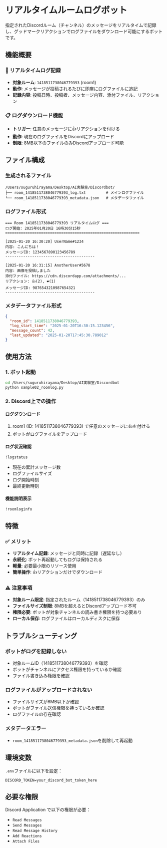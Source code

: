 # リアルタイムルームログボット

指定されたDiscordルーム（チャンネル）のメッセージをリアルタイムで記録し、グッドマークリアクションでログファイルをダウンロード可能にするボットです。

## 機能概要

### 📝 リアルタイムログ記録
- **対象ルーム**: `1418511738046779393` (room1)
- **動作**: メッセージが投稿されるたびに即座にログファイルに追記
- **記録内容**: 投稿日時、投稿者、メッセージ内容、添付ファイル、リアクション

### 📋 ログダウンロード機能
- **トリガー**: 任意のメッセージに👍リアクションを付ける
- **動作**: 現在のログファイルをDiscordにアップロード
- **制限**: 8MB以下のファイルのみDiscordアップロード可能

## ファイル構成

### 生成されるファイル
```
/Users/suguruhirayama/Desktop/AI実験室/Discordbot/
├── room_1418511738046779393_log.txt         # メインログファイル
└── room_1418511738046779393_metadata.json   # メタデータファイル
```

### ログファイル形式
```
=== Room 1418511738046779393 リアルタイムログ ===
ログ開始: 2025年01月20日 16時30分15秒
============================================================

[2025-01-20 16:30:20] UserName#1234
内容: こんにちは！
メッセージID: 1234567890123456789
----------------------------------------

[2025-01-20 16:31:15] AnotherUser#5678
内容: 画像を投稿しました
添付ファイル: https://cdn.discordapp.com/attachments/...
リアクション: 👍(2), ❤️(1)
メッセージID: 9876543210987654321
----------------------------------------
```

### メタデータファイル形式
```json
{
  "room_id": 1418511738046779393,
  "log_start_time": "2025-01-20T16:30:15.123456",
  "message_count": 42,
  "last_updated": "2025-01-20T17:45:30.789012"
}
```

## 使用方法

### 1. ボット起動
```bash
cd /Users/suguruhirayama/Desktop/AI実験室/Discordbot
python sample02_roomlog.py
```

### 2. Discord上での操作

#### ログダウンロード
1. room1 (ID: 1418511738046779393) で任意のメッセージに👍を付ける
2. ボットがログファイルをアップロード

#### ログ状況確認
```
!logstatus
```
- 現在の累計メッセージ数
- ログファイルサイズ
- ログ開始時刻
- 最終更新時刻

#### 機能説明表示
```
!roomloginfo
```

## 特徴

### ✅ メリット
- **リアルタイム記録**: メッセージと同時に記録（遅延なし）
- **永続化**: ボット再起動してもログは保持される
- **軽量**: 必要最小限のリソース使用
- **簡単操作**: 👍リアクションだけでダウンロード

### ⚠️ 注意事項
- **対象ルーム限定**: 指定されたルーム（1418511738046779393）のみ
- **ファイルサイズ制限**: 8MBを超えるとDiscordアップロード不可
- **権限必要**: ボットが対象チャンネルの読み書き権限を持つ必要あり
- **ローカル保存**: ログファイルはローカルディスクに保存

## トラブルシューティング

### ボットがログを記録しない
- 対象ルームID（1418511738046779393）を確認
- ボットがチャンネルにアクセス権限を持っているか確認
- ファイル書き込み権限を確認

### ログファイルがアップロードされない
- ファイルサイズが8MB以下か確認
- ボットがファイル送信権限を持っているか確認
- ログファイルの存在確認

### メタデータエラー
- `room_1418511738046779393_metadata.json`を削除して再起動

## 環境変数

`.env`ファイルに以下を設定：
```
DISCORD_TOKEN=your_discord_bot_token_here
```

## 必要な権限

Discord Application で以下の権限が必要：
- `Read Messages`
- `Send Messages`
- `Read Message History` 
- `Add Reactions`
- `Attach Files`